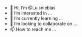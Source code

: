 - 👋 Hi, I’m @Luisnieblas
- 👀 I’m interested in ...
- 🌱 I’m currently learning ...
- 💞️ I’m looking to collaborate on ...
- 📫 How to reach me ...

<!---
Luisnieblas/Luisnieblas is a ✨ special ✨ repository because its `README.md` (this file) appears on your GitHub profile.
You can click the Preview link to take a look at your changes.
--->
